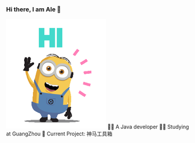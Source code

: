 ### Hi there, I am Ale 👋

![](https://github.com/ma-shamshiri/ma-shamshiri/raw/main/images/hello_there.gif)
👨‍💻 A Java developer
👨‍🎓 Studying at GuangZhou
🚧 Current Project: 神马工具箱
